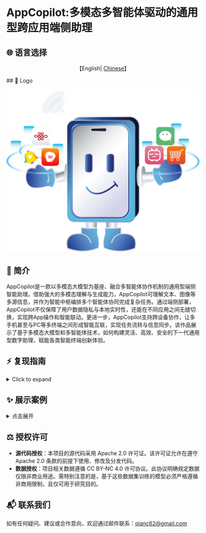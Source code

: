 # AppCopilot:多模态多智能体驱动的通用型跨应用端侧助理

## 🌐 语言选择

<p align="center">
    【English| <a href="readme/README-Chinese.md">Chinese</a>】
</p>
## 🎨 Logo

![Emulator Demo](images/logo.png)

## 📖 简介

AppCopilot是一款以多模态大模型为基座、融合多智能体协作机制的通用型端侧智能助理。借助强大的多模态理解与生成能力，AppCopilot可理解文本、图像等多源信息，并作为智能中枢编排多个智能体协同完成复杂任务。通过端侧部署，AppCopilot不仅保障了用户数据隐私与本地实时性，还能在不同应用之间无缝切换，实现跨App操作和智能联动。更进一步，AppCopilot支持跨设备协作，让多手机甚至与PC等多终端之间形成智能互联，实现任务流转与信息同步。该作品展示了基于多模态大模型和多智能体技术，如何构建灵活、高效、安全的下一代通用型数字助理，赋能各类智能终端创新体验。

## ⚡️ 复现指南

<details>
<summary>Click to expand</summary>

### AppCopilot 本地运行

本节主要介绍如何通过 API 连接服务器上已经训好的模型，在本地运行 AppCopilot。

#### 本地环境基本要求

表格展示了本地环境的相关依赖要求：

| **依赖项**    | **具体要求**                                                   |
|---------------|--------------------------------------------------------------|
| 操作系统      | 支持 Android Studio 运行的操作系统                               |
| 软件          | 安装 Android Studio                                            |
| Python 环境   | 安装 Python 环境，建议安装版本号为 3.12 的 Python 版本        |
| 网络          | 关闭本地 VPN，确保服务器端 vllm api 的正常连接                |

##### 安装 Android Studio

Android Studio 是一个为 Android 平台开发程序的集成开发环境。可通过其官网 [Android Studio 官网](https://developer.android.com/studio) 下载。

#### 服务器环境基本要求

表格介绍了服务器端环境的相关依赖要求：

| **依赖项**    | **具体要求**                                                   |
|---------------|--------------------------------------------------------------|
| 操作系统      | 支持 Conda 和 vLLM 运行的操作系统                             |
| 软件          | 安装 Conda 并创建 vLLM 环境、安装 vLLM 相关依赖              |

##### Conda 安装

Conda 是一个开源的跨平台包管理器和环境管理器，它能够帮助用户快速安装、运行和管理包含多种语言的软件包及其依赖项。可以通过其官网 [Conda 官网](https://anaconda.org/anaconda/conda) 下载。

安装好 Conda 后，配置 Python 虚拟环境，推荐 Python 版本号为 3.12。

```bash
conda create --name vllm_env python=3.12
```

##### vLLM 安装

[vLLM](https://docs.vllm.ai/en/latest/) 是一个用于大语言模型推理和服务的开源高性能库，以更低的成本和更高的效率，为生成式AI应用提供更快的响应。 此处需要配置 vLLM 相关环境依赖，使用如下命令安装版本为 0.9.1 的 vLLM：

```bash
pip install vllm==0.9.1
```
##### 其余配置
要通过 API 连接服务器运行 AppCopilot，服务器环境其他配置要求如下：

```bash
pip install git+https://github.com/huggingface/transformers@f3f6c86582611976e72be054675e2bf0abb5f775
pip install accelerate
pip install qwen-vl-utils
pip install openai
git clone https://huggingface.co/Qwen/Qwen-VL-7B
```

#### 代码克隆
首先，从远程克隆文件夹到本地，并添加相关文件：

```bash
mkdir AppCopilot
cd AppCopilot
git clone https://github.com/OpenBMB/AppCopilot.git .
```

为了提升智能体在安卓手机上的操作能力，本项目还需安装 YADB 工具以增强原生 ADB 功能。它解决了 ADB 在文本输入、截屏和 UI 布局提取等方面的局限性，提供了更高效、更精确的操作。执行以下命令：

```bash
git clone https://github.com/ysbing/YADB.git ./YADB
```

#### 本地配置系统环境变量
##### 配置 adb 环境变量
1.Windows 系统 adb 环境变量配置:

在 Windows 系统中，右键点击【此电脑】，选择【属性】，点击【高级系统设置】。

在弹出的窗口中点击【环境变量】，在系统变量中点击【新建】，输入变量名：adb，变量值添加 adb 所在的目录路径（例如：`C:\Android\Sdk\platform-tools`），接着在系统变量中找到 Path，向其中添加刚刚添加的 adb 环境。双击 Path，点击【新建】输入 %adb%。

2.macOS/Linux 系统 adb 环境变量配置

在 Linux 或 macOS 系统中，编辑 ~/.bashrc 或 ~/.bash_profile 文件，在文件末尾添加 adb 路径：
```bash
/Users/user/Android/Sdk/platform-tools
```
保存文件后，执行 source ~/.bashrc 或 source ~/.bash_profile 使配置生效。

完成以上配置后，在命令行输入 `adb version`，若能正确输出 adb 版本号等相关信息，即代表配置成功。

##### 配置 emulator 环境变量
配置方法与配置 adb 环境变量的方法类似。

1.Windows 系统 emulator 环境变量配置

在 Windows 系统中，右键点击【此电脑】，选择【属性】，点击【高级系统设置】。

在弹出的窗口中点击【环境变量】，在系统变量中点击【新建】，输入变量名：emulator，变量值添加 emulator 所在的目录路径（例如：`C:\Android\Sdk\emulator`），接着在系统变量中找到 Path，向其中添加刚刚添加的 emulator 环境。双击 Path，点击【新建】输入 %emulator%。

2.macOS/Linux 系统 emulator 环境变量配置

在 Linux 或 macOS 系统中，编辑 ~/.bashrc 或 ~/.bash_profile 文件，在文件末尾添加 emulator 路径：
```bash
/Users/user/Library/Android/Sdk/emulator
```
保存文件后，执行source ~/.bashrc或source ~/.bash_profile使配置生效。
完成以上配置后，在命令行输入`emulator version`，若能正确输出emulator版本号等相关信息，即代表配置成功。

#### 配置用于运行的安卓设备
##### 配置 emulator 环境变量
本项目使用 Android Studio 创建和管理安卓虚拟设备（Android Virtual Device，AVD）。可以参考 Android Studio 官方文档配置虚拟器。

查看模拟器名称和列表：在命令行中输入命令 `emulator -list-avds` 来查看目前的模拟器名称和列表，后续可指定开启某个模拟器。

配置模拟器网络：在命令行中输入命令：
```bash
emulator -avd <android> -dns-server <Local DNS Server>
```
其中 `<android>` 是指定的模拟器名称，`<Local DNS Server>` 是本地 DNS 地址。仅第一次需要指定 DNS Server，之后可直接启动：`emulator -avd <android>`,。如
果在调试过程中出现了快照损坏的报错，可以在启动时加上-no-snapshot-load的参数后缀。

在完成上述配置后，安卓模拟器应可在本地正常运行，呈现可交互的图形界面，支持鼠标操作，同时通过主机网络共享实现网络访问。

##### 配置实体机
除了使用安卓虚拟机（AVD）之外，智能体还可以通过 adb 操作实体手机。下面列出使用 adb 操作实体手机的具体步骤：

打开安卓实体机开发者模式：进入手机【设置】->【我的设备】->【全部参数和信息】->点击【MIUI 版本】7 次，进入手机开发者模式。

启用 USB 调试模式：在手机【设置】中找到【开发者选项】，启用【USB 调试】。

使用 adb 连接实体机：通过数据线将电脑和实体机连接，在命令行输入命令 adb devices，若能看到实体机对应序列号，代表连接成功。

##### 配置 Python 相关环境依赖
推荐安装并使用版本号为 3.12 的 Python 版本。本地进入之前克隆的 GUI-Android 目录，安装如下的依赖项：
```bash
pip install -r requirements.txt
```

##### 配置相关模型密钥
在本地代码文件 `./wrappers/constants.py` 中，需要用户手动配置 LLM 密钥，以便后续模型调用过程。
```bash
# ----- model config -----
MODEL_EXTRACT = "QQwen2.5-VL-7B-Instruct"
ERROR_CALLING_LLM = "Error calling LLM"
MODEL_NOT_FOUND = "LLM not found"

# 此处需改为本地实际监听端口
END_POINT = "http://localhost:8001/v1/chat/completions"
PORTS = [8002, 8003, 8004]

# 此处需要换成用户提供的 API 密钥和 Base URL
CLIENT_API_KEY = "switch to your own api key"
CLIENT_BASE_URL = "switch to your own base url"
CLIENT = OpenAI(api_key=CLIENT_API_KEY, base_url=CLIENT_BASE_URL)
```

##### 下载AppCopilot模型
从`https://huggingface.co/ffcosmos/AppCopilot/tree/main`下载已经训练好的AppCopilot模型，放在服务器，以便接下来启动vLLM推理服务。

##### 服务器端 vLLM 服务启动
为实现 AppCopilot 对本地大语言模型的远程调用能力，需在服务器端预先部署并启动 vLLM 推理服务。

服务器端GUI模型vLLM服务启动:
```bash
#/your/model/path替换为实际的GUI模型路径
vllm serve /your/model/path \
  --served-model-name AppCopilot \
  --tensor-parallel-size 1 \
  --trust-remote-code \
  --gpu-memory-utilization 0.9 \
  --limit-mm-per-prompt image=10 \
  --max_model_len 2048 \
  --port 8001
```

服务器端Qwen2.5-VL-7B-Instruct模型vLLM服务启动:
```bash
#/your/model/path替换为实际的Qwen2.5-VL-7B-Instruct模型路径
vllm serve /your/model/path \
  --served-model-name Qwen2.5-VL-7B-Instruct \
  --tensor-parallel-size 1 \      
  --trust-remote-code \
  --gpu-memory-utilization 0.9 \
  --port 8002 
```

#### 本地运行启动AppCopilot
在本地启动程序之前，应首先将远程服务器上的8001端口转发至本地的8001端口，
将远程服务器上的8002端口转发至本地的8002端口，以确保本地环境能够通过HTTP接口访问服务器端的模型服务。该端口转发操作可通过本地终端执行相应命令实现。
```bash
ssh -L 8001:localhost:8001 username@model-server-ip
ssh -L 8002:localhost:8002 username@model-server-ip 
```

##### 单端运行
最后是最终的 AppCopilot 运行。若要在单设备单端运行，在本地终端中打开命令行界面，进入包含 `run_agent.py` 文件的目录。随后，依据命令行参数说明表（见下文），传入所需功能对应的参数运行 `run_agent.py` 脚本，即可完成 AppCopilot 的启动。

以下是示例命令，启用语音输入以及语音反馈，并运行自定义任务：

```bash
# 启用语音输入以及语音反馈，并运行自定义任务
python run_agent.py --custom-task 
```

| 参数                          | 类型   | 说明                                        |
| ----------------------------- | ------ | ------------------------------------------- |
| `--predefined-task <TASK_NAME>` | str    | 指定预定义任务的名称（任务名需在内置列表中）。 |
| `--custom-task`                | flag   | 启用自定义任务模式，跳过预定义任务选择。   |
| `--enable-experience`          | flag   | 启用基于经验的任务匹配机制。               |
| `--enable-voice-input`         | flag   | 启用语音输入（仅在自定义任务模式下有效）。 |
| `--enable-audio`               | flag   | 启用音频反馈。                             |
| `--show-tasks`                 | flag   | 显示所有可用的预定义任务并退出程序。       |
| `--enable-vision-parser`       | flag   | 是否调用 omniparser 进行坐标校准。         |
| `--read-final-page`            | flag   | 是否启用朗读最终界面。                     |

##### 多设备跨端运行

如果需要进行多设备跨端场景的运行，进入包含 `cross_device_agent.py` 的目录，随后，依据命令行参数说明表，传入所需功能对应的参数运行脚本，即可完成 AppCopilot 多设备跨端的启动。

| 参数                  | 类型  | 说明                                         |
| --------------------- | ----- | -------------------------------------------- |
| `--device1-serial`     | str   | 设备1的ADB序列号（可选）                    |
| `--device1-port`       | int   | 设备1的通信端口（默认11001）。              |
| `--device2-serial`     | str   | 设备2的ADB序列号（可选）                    |
| `--device2-port`       | int   | 设备2的通信端口（默认11002）。              |
| `--task`               | str   | 跨设备任务指令。                            |

### 模型推理评测
#### 数据准备
##### Android Control

下载[Android Control](https://github.com/google-research/google-research/tree/master/android_control)并保存在 ``/eval/eval_data/tmp/android_control``

```
cd eval/eval_data
python process_ac.py
ln -s android_control_test android_control_high_test
ln -s android_control_test android_control_low_test
```

##### CAGUI

```
cd eval/eval_data
mkdir chinese_app_test && cd chinese_app_test
huggingface-cli download openbmb/CAGUI --repo-type dataset --include "CAGUI_agent/**" --local-dir ./ --local-dir-use-symlinks False --resume-download
mv CAGUI_agent test
```

##### aitz

下载 [aitz](https://github.com/IMNearth/CoAT)并保存在 ``/eval/eval_data/tmp/android_in_the_zoo``

```
cd eval/eval_data
mv tmp/android_in_the_zoo ./aitz_test
python process_aitz.py
```

##### gui-odyssey

下载[GUI-Odyssey](https://github.com/OpenGVLab/GUI-Odyssey?tab=readme-ov-file)并保存在 ``/eval/eval_data/tmp/GUI-Odyssey``. 从GUI-Odyssey仓库复制 [preprocessing.py](https://github.com/OpenGVLab/GUI-Odyssey/blob/master/data/preprocessing.py) 和 [format_converter.py](https://github.com/OpenGVLab/GUI-Odyssey/blob/master/data/format_converter.py) 到 ``/eval/eval_data/tmp/GUI-Odyssey``

```
cd eval/eval_data/tmp/GUI-Odyssey
python preprocessing.py
python format_converter.py
python ../../process_odyssey.py
```

#### 进行推理
模型评测阶段所需要运行的程序都集成在`eval_multi.sh`脚本中。在执行前，请根据实际数据存储位置，修改脚本中涉及的路径参数，以确保文件的正确加载与处理。
```bash
# 在eval.sh中需要修改的内容
# Configure basic parameters
data_name="evaluation dataset"
model_name="target model name"
base_output_dir="result directory"

# List of models to process
models_base_path=(
    "models base path"
)
```
在执行模型推理评测前，请确保服务器环境中`utils`文件夹已正确配置。完成路径参数的正确设置后，可在命令行中执行相应程序以启动模型推理评测流程。

命令行执行评测命令：
```bash
bash eval_multi.sh
```

</details>

## ✨ **展示案例**

<details>
<summary>点击展开</summary>


### Case 1: 长程任务

![Long Horizon Demo](C:\Users\Administrator.DESKTOP-RN0CUUV\Desktop\readme\images\long_horizon.png)

### Case 2: 跨端任务

![Cross Device Demo](C:\Users\Administrator.DESKTOP-RN0CUUV\Desktop\readme\images\double_end.png)

### Case 3: 三端任务

![Triple end Demo](C:\Users\Administrator.DESKTOP-RN0CUUV\Desktop\readme\images\triple_end.png)

</details>

## **⚖️ 授权许可**

- **源代码授权**：本项目的源代码采用 Apache 2.0 许可证。该许可证允许在遵守 Apache 2.0 条款的前提下使用、修改及分发代码。
- **数据授权**：项目相关数据遵循 CC BY-NC 4.0 许可协议。此协议明确规定数据仅限非商业用途。需特别注意的是，基于这些数据集训练的模型必须严格遵循非商用限制，且仅可用于研究目的。

## **📬 联系我们**

如有任何疑问、建议或合作意向，欢迎通过邮件联系：[qianc62@gmail.com](mailto:qianc62@gmail.com)

